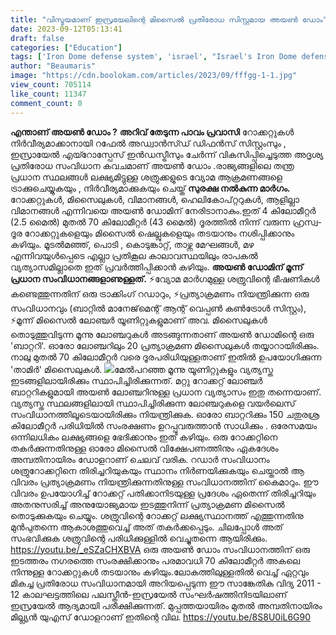 ```yaml
---
title: "വിസ്മയമാണ് ഇസ്രയേലിന്റെ മിസൈൽ പ്രതിരോധ സിസ്റ്റമായ അയൺ ഡോം"
date: 2023-09-12T05:13:41
draft: false
categories: ["Education"]
tags: ['Iron Dome defense system', 'israel', "Israel's Iron Dome defense system", 'war']
author: "Beaumaris"
image: "https://cdn.boolokam.com/articles/2023/09/fffgg-1-1.jpg"
view_count: 705114
like_count: 11347
comment_count: 0
---
```


**എന്താണ് അയണ്‍ ഡോം ?** **അറിവ് തേടുന്ന പാവം പ്രവാസി** റോക്കറ്റുകള്‍ നിര്‍വീര്യമാക്കാനായി റഫേല്‍ അഡ്വാന്‍സ്ഡ് ഡിഫന്‍സ് സിസ്റ്റംസും , ഇസ്രായേല്‍ എയ്റോസ്പേസ് ഇന്‍ഡസ്ട്രീസും ചേര്‍ന്ന് വികസിപ്പിച്ചെടുത്ത അദൃശ്യ പ്രതിരോധ സംവിധാന കവചമാണ് അയണ്‍ ഡോം .രാജ്യങ്ങളിലെ തന്ത്ര പ്രധാന സ്ഥലങ്ങൾ ലക്ഷ്യമിട്ടുള്ള ശത്രുക്കളുടെ വ്യോമ ആക്രമണങ്ങളെ ട്രാക്കുചെയ്യുകയും , നിര്‍വീര്യമാക്കുകയും ചെയ്ത് **സുരക്ഷ നല്‍കുന്ന മാർഗം.** റോക്കറ്റുകള്‍, മിസൈലുകള്‍, വിമാനങ്ങള്‍, ഹെലികോപ്റ്ററുകള്‍, ആളില്ലാ വിമാനങ്ങള്‍ എന്നിവയെ അയണ്‍ ഡോമിന് നേരിടാനാകും.ഇത് 4 കിലോമീറ്റര്‍ (2.5 മൈല്‍) മുതല്‍ 70 കിലോമീറ്റര്‍ (43 മൈല്‍) ദൂരത്തില്‍ നിന്ന് വരുന്ന ഹ്രസ്വ-ദൂര റോക്കറ്റുകളെയും മിസൈല്‍ ഷെല്ലുകളെയും തടയാനും നശിപ്പിക്കാനും കഴിയും. മൂടല്‍മഞ്ഞ്, പൊടി , കൊടുങ്കാറ്റ്, താഴ്ന്ന മേഘങ്ങള്‍, മഴ എന്നിവയുള്‍പ്പെടെ എല്ലാ പ്രതികൂല കാലാവസ്ഥയിലും രാപകല്‍ വ്യത്യാസമില്ലാതെ ഇത് പ്രവര്‍ത്തിപ്പിക്കാന്‍ കഴിയും. **അയണ്‍ ഡോമിന് മൂന്ന് പ്രധാന സംവിധാനങ്ങളാണുള്ളത്.** ⚡വ്യോമ മാര്‍ഗമുള്ള ശത്രുവിന്റെ ഭീഷണികള്‍ കണ്ടെത്തുന്നതിന് ഒരു ട്രാക്കിംഗ് റഡാറും, ⚡പ്രത്യാക്രമണം നിയന്ത്രിക്കുന്ന ഒരു സംവിധാനവും (ബാറ്റില്‍ മാനേജ്‌മെന്റ് ആന്റ് വെപ്പണ്‍ കണ്‍ട്രോള്‍ സിസ്റ്റം), ⚡മൂന്ന് മിസൈല്‍ ലോഞ്ചര്‍ യൂണിറ്റുകളുമാണ് അവ. മിസൈലുകൾ തൊടുത്തുവിടുന്ന മൂന്നു ലോഞ്ചറുകൾ അടങ്ങുന്നതാണ് അയൺ ഡോമിന്റെ ഒരു 'ബാറ്ററി'. ഓരോ ലോഞ്ചറിലും 20 പ്രത്യാക്രമണ മിസൈലുകൾ തയ്യാറായിരിക്കും. നാലു മുതൽ 70 കിലോമീറ്റർ വരെ ദൂരപരിധിയുള്ളതാണ് ഇതിൽ ഉപയോഗിക്കുന്ന 'താമിർ' മിസൈലുകൾ. ![](https://cdn.boolokam.com/articles/2023/09/eerrrr-scaled.jpg)മേൽപറഞ്ഞ മൂന്നു യൂണിറ്റുകളും വ്യത്യസ്ത ഇടങ്ങളിലായിരിക്കും സ്ഥാപിച്ചിരിക്കുന്നത്. മറ്റു റോക്കറ്റ് ലോഞ്ചർ ബാറ്ററികളുമായി അയൺ ലോഞ്ചറിനുള്ള പ്രധാന വ്യത്യാസം ഇതു തന്നെയാണ്. വ്യത്യസ്ത സ്ഥലങ്ങളിലായി സ്ഥാപിച്ചിരിക്കുന്ന ലോഞ്ചറുകളെ വയർലെസ് സംവിധാനത്തിലൂടെയായിരിക്കും നിയന്ത്രിക്കുക. ഓരോ ബാറ്ററിക്കും 150 ചതുരശ്ര കിലോമീറ്റർ പരിധിയിൽ സംരക്ഷണം ഉറപ്പുവരുത്താൻ സാധിക്കും . ഒരേസമയം ഒന്നിലധികം ലക്ഷ്യങ്ങളെ ഭേദിക്കാനും ഇത് കഴിയും. ഒരു റോക്കറ്റിനെ തകർക്കുന്നതിനുള്ള ഓരോ മിസൈൽ വിക്ഷേപണത്തിനും ഏകദേശം അമ്പതിനായിരം ഡോളറാണ് ചെലവ് വരിക. റഡാർ സംവിധാനം ശത്രുറോക്കറ്റിനെ തിരിച്ചറിയുകയും സ്ഥാനം നിർണയിക്കുകയും ചെയ്താൽ ആ വിവരം പ്രത്യാക്രമണം നിയന്ത്രിക്കുന്നതിനുള്ള സംവിധാനത്തിന് കൈമാറും. ഈ വിവരം ഉപയോഗിച്ച് റോക്കറ്റ് പതിക്കാനിടയുള്ള പ്രദേശം ഏതെന്ന് തിരിച്ചറിയും അതനുസരിച്ച് അനുയോജ്യമായ ഇടത്തുനിന്ന് പ്രത്യാക്രമണ മിസൈൽ തൊടുക്കുകയും ചെയ്യും. ശത്രുവിന്റെ റോക്കറ്റ് ലക്ഷ്യസ്ഥാനത്ത് എത്തുന്നതിനു മുൻപുതന്നെ ആകാശത്തുവെച്ച് അത് തകർക്കപ്പെടും. ചിലപ്പോൾ അത് സംഭവിക്കുക ശത്രുവിന്റെ പരിധിക്കുള്ളിൽ വെച്ചുതന്നെ ആയിരിക്കും. https://youtu.be/_eSZaCHXBVA ഒരു അയണ്‍ ഡോം സംവിധാനത്തിന് ഒരു ഇടത്തരം നഗരത്തെ സംരക്ഷിക്കാനും പരമാവധി 70 കിലോമീറ്റര്‍ അകലെ നിന്നുള്ള റോക്കറ്റുകള്‍ തടയാനും കഴിയും.ലോകത്തിലുള്ളതില്‍ വെച്ച് ഏറ്റവും മികച്ച പ്രതിരോധ സംവിധാനമായി അറിയപ്പെടുന്ന ഈ സാങ്കേതിക വിദ്യ 2011 - 12 കാലഘട്ടത്തിലെ പലസ്തീന്‍-ഇസ്രയേല്‍ സംഘര്‍ഷത്തിനിടയിലാണ് ഇസ്രയേല്‍ ആദ്യമായി പരീക്ഷിക്കുന്നത്. മുപ്പത്തയായിരം മുതല്‍ അമ്പതിനായിരം മില്ല്യന്‍ യുഎസ് ഡോളറാണ് ഇതിന്റെ വില. https://youtu.be/8S8U0iL6G90 
